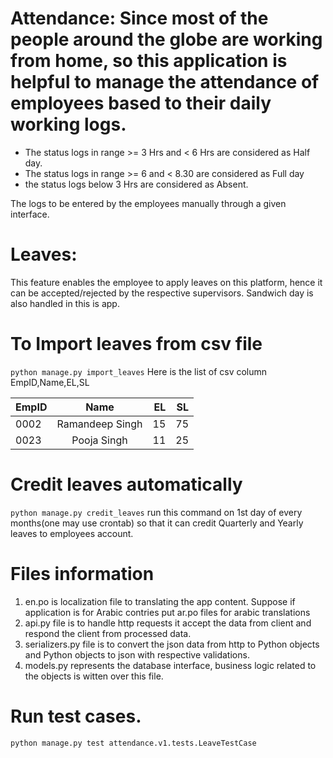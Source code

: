 # Attendance: Since most of the people around the globe are working from home, so this application is helpful to manage the attendance of employees based to their daily working logs.
* The status logs in range >= 3 Hrs and < 6 Hrs are considered as Half day.
* The status logs in range >= 6 and  < 8.30 are considered as Full day 
* the status logs below 3 Hrs are considered as Absent.

The logs to be entered by the employees manually through a given interface.

# Leaves:
This feature enables the employee to apply leaves on this platform, hence it can be accepted/rejected by the respective supervisors. Sandwich day is also handled in this is app. 

# To Import leaves from csv file
`python manage.py import_leaves` Here is the list of csv column EmpID,Name,EL,SL

| EmpID     | Name           | EL  | SL |
| ----------|:--------------:| ---:|---:|
| 0002      | Ramandeep Singh| 15  | 75 |     
| 0023      | Pooja Singh    | 11  | 25 |


# Credit leaves automatically
`python manage.py credit_leaves` run this command on 1st day of every months(one may use crontab) so that it can credit Quarterly and Yearly leaves to employees account.

# Files information
1. en.po is localization file to translating the app content. Suppose if application is for Arabic contries put ar.po files for arabic translations
2. api.py file is to handle http requests it accept the data from client and respond the client from processed data.
3. serializers.py file is to convert the json data from http to Python objects and Python objects to json with respective validations.
4. models.py represents the database interface, business logic related to the objects is witten over this file. 

# 

# Run test cases.
`python manage.py test attendance.v1.tests.LeaveTestCase`   


